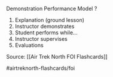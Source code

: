 Demonstration Performance Model
?
1. Explanation (ground lesson)
2. Instructor demonstrates
3. Student performs while...
4. Instructor supervises
5. Evaluations 
<!--SR:!2022-10-02,2,230-->

Source: [[Air Trek North FOI Flashcards]]

#airtreknorth-flashcards/foi